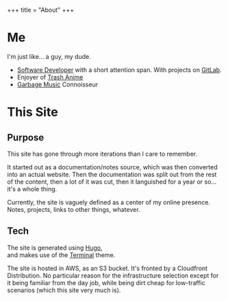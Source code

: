 +++ title = "About" 
+++

# Me 

I'm just like... a guy, my dude. 

- [Software Developer](https://www.linkedin.com/in/alexanderlbates/) 
  with a short attention span. With projects on [GitLab](https://gitlab.com/alloba).
- Enjoyer of [Trash Anime](https://anilist.co/user/alloba/)
- [Garbage Music](https://open.spotify.com/user/alloba0) Connoisseur

# This Site
## Purpose
This site has gone through more iterations than I care to remember. 

It started out as a documentation/notes source, which was then converted into an 
actual website. Then the documentation was split out from the rest of the content, 
then a lot of it was cut, then it languished for a year or so... it's a whole thing. 

Currently, the site is vaguely defined as a center of my online presence. 
Notes, projects, links to other things, whatever. 

## Tech 
The site is generated using [Hugo](https://gohugo.io/),   
and makes use of the [Terminal](https://github.com/panr/hugo-theme-terminal) theme. 

The site is hosted in AWS, as an S3 bucket. It's fronted by a Cloudfront Distribution. 
No particular reason for the infrastructure selection 
except for it being familiar from the day job, while being dirt cheap for low-traffic
scenarios (which this site very much is).
